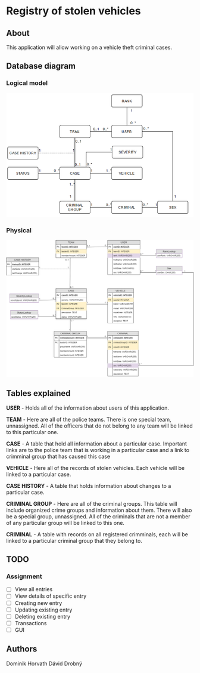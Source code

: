 # Registry of stolen vehicles

## About
This application will allow working on a vehicle theft criminal cases.

## Database diagram
### Logical model
<img src="diagrams/logical.png" width="550">

### Physical
<img src="diagrams/physical_model.png" width="800">

## Tables explained
**USER** - Holds all of the information about users of this application.

**TEAM** - Here are all of the police teams. There is one special team, unnassigned. All of the officers that do not belong to any team will be linked to this particular one.

**CASE** - A table that hold all information about a particular case. Important links are to the police team that is working in a particular case and a link to crimminal group that has caused this case

**VEHICLE** - Here all of the records of stolen vehicles. Each vehicle will be linked to a particular case.

**CASE HISTORY** - A table that holds information about changes to a particular case. 

**CRIMINAL GROUP** - Here are all of the criminal groups. This table will include organized crime groups and information about them. There will also be a special group, unnassigned. All of the criminals that are not a member of any particular group will be linked to this one.

**CRIMINAL** - A table with records on all registered crimminals, each will be linked to a particular criminal 
group that they belong to.



## TODO
### Assignment

 - [ ] View all entries
 - [ ] View details of specific entry
 - [ ] Creating new entry
 - [ ]  Updating existing entry
 - [ ] Deleting existing entry
 - [ ] Transactions
 - [ ] GUI

## Authors
Dominik Horvath
Dávid Drobný



